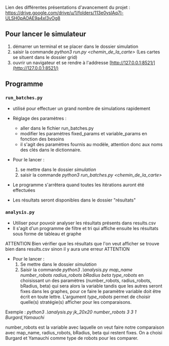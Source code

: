Lien des différentes présentations d'avancement du projet : 
https://drive.google.com/drive/u/1/folders/113e0yslAq7l-ULSH0pAOAE9a4xl3vOg8

## Pour lancer le simulateur
1. démarrer un terminal et se placer dans le dossier simulation
2. saisir la commande *python3 run.py <chemin_de_la_carte>*    (Les cartes se situent dans le dossier grid)
3. ouvrir un navigateur et se rendre à l'addresse [http://127.0.0.1:8521/](http://127.0.0.1:8521/)

## Programme

### ``run_batches.py``

- utilisé pour effectuer un grand nombre de simulations rapidement

- Réglage des paramètres :
  - aller dans le fichier run_batches.py
  - modifier les paramètres fixed_params et variable_params en fonction des besoins
  - il s'agit des paramètres fournis au modèle, attention donc aux noms des clés dans le dictionnaire. 

- Pour le lancer :
  1. se mettre dans le dossier *simulation*
  2. saisir la commande *python3 run_batches.py <chemin_de_la_carte>*
- Le programme s'arrêtera quand toutes les itérations auront été effectuées
- Les résultats seront disponibles dans le dossier "résultats"

### ``analysis.py``

- Utiliser pour pouvoir analyser les résultats présents dans results.csv
- Il s'agit d'un programme de filtre et tri qui affiche ensuite les résultats sous forme de tableau et graphe

ATTENTION Bien vérifier que les résultats que l'on veut afficher se trouve bien dans results.csv sinon il y aura une erreur ATTENTION

- Pour le lancer :
  1. Se mettre dans le dossier *simulation*
  2. Saisir la commande *python3 .\analysis.py map_name number_robots radius_robots bRadius beta type_robots* en choisissant un des paramètres (number_robots, radius_robots, bRadius, beta) qui sera alors la variable tandis que les autres seront fixes dans les graphes, pour ce faire le paramètre variable doit être écrit en toute lettre. L'argument *type_robots* permet de choisir quelle(s) stratégie(s) afficher pour les comparaisons.

Exemple : *python3 .\analysis.py jk_20x20 number_robots 3 3 1 Burgard,Yamauchi*

number_robots est la variable avec laquelle on veut faire notre comparaison avec map_name, radius_robots, bRadius, beta qui restent fixes. On a choisi Burgard et Yamauchi comme type de robots pour les comparer.
